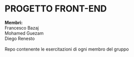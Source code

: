 # PROGETTO FRONT-END
<b>Membri:</b>
<br>
Francesco Bazaj
<br>
Mohamed Guezam
<br>
Diego Renesto
<br><br>
Repo contenente le esercitazioni di ogni membro del gruppo
